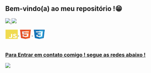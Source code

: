 ## Bem-vindo(a) ao meu repositório !😁

 <div>
   <a href="https://github.com/anter0123">
   <img height="180em" src="https://github-readme-stats.vercel.app/api?username=anter0123&show_icons=true&theme=onedark&include_all_commits=true&count_private=true"/>
   <img height="180em" src="https://github-readme-stats.vercel.app/api/top-langs/?username=anter0123&layout=compact&langs_count=6&theme=tokyonight"/>
</div>
    
<div style="display: inline_block"><br>
  <img align="center" alt="Js" height="30" width="40" src="https://raw.githubusercontent.com/devicons/devicon/master/icons/javascript/javascript-plain.svg">
  <img align="center" alt="HTML" height="30" width="40" src="https://raw.githubusercontent.com/devicons/devicon/master/icons/html5/html5-original.svg">
  <img align="center" alt="CSS" height="30" width="40" src="https://raw.githubusercontent.com/devicons/devicon/master/icons/css3/css3-original.svg">
</div>
 
<br>
 
### Para Entrar em contato comigo ! segue as redes abaixo !
 
<div> 
  <a href="https://www.linkedin.com/in/anthony-reis-8ab025223/" target="_blank"><img src="https://img.shields.io/badge/-LinkedIn-%230077B5?style=for-the-badge&logo=linkedin&logoColor=white" target="_blank"></a>
 </div>
 <div>
 <a href="https://www.facebook.com/profile.php?id=100004931553600" target=_"blank"<img src="https://img.freepik.com/vetores-premium/ilustracao-do-icone-de-midia-social-facebook-ilustracao-do-icone-do-facebook-em-vetor_561158-2134.jpg" target=_blank"</a>
 </div>
 <div> <a href="https://www.instagram.com/anthonyreis221/"></a></div>
  

